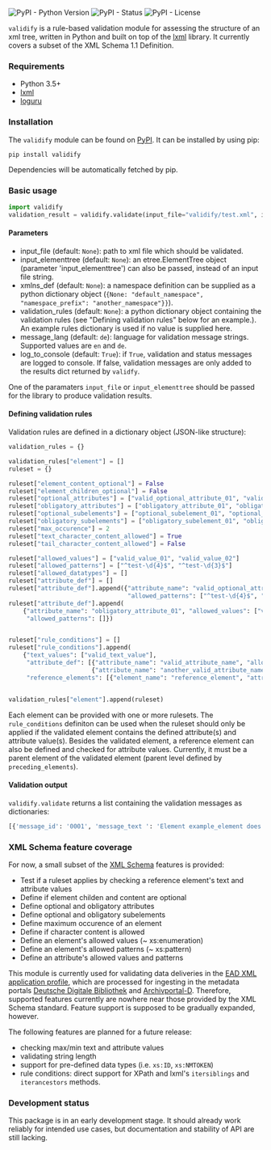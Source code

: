 ![PyPI - Python Version](https://img.shields.io/pypi/pyversions/validify) 
![PyPI - Status](https://img.shields.io/pypi/status/validify)
![PyPI - License](https://img.shields.io/pypi/l/validify)

`validify` is a rule-based validation module for assessing the structure of an xml tree, written in Python and built on top of the [lxml](https://lxml.de/) library. It currently covers a subset of the XML Schema 1.1 Definition.

### Requirements
- Python 3.5+
- [lxml](https://pypi.org/project/lxml/)
- [loguru](https://pypi.org/project/loguru/)

### Installation
The `validify` module can be found on [PyPI](https://pypi.org/project/validify/).
It can be installed by using pip:

`pip install validify`

Dependencies will be automatically fetched by pip.

### Basic usage
```python
import validify
validation_result = validify.validate(input_file="validify/test.xml", input_elementtree=None, xmlns_def=None, validation_rules=None, message_lang=None, log_to_console=True)
```

#### Parameters
- input_file (default: `None`): path to xml file which should be validated.
- input_elementtree (default: `None`): an etree.ElementTree object (parameter 'input_elementtree') can also be passed, instead of an input file string.
- xmlns_def (default: `None`): a namespace definition can be supplied as a python dictionary object (`{None: "default_namespace", "namespace_prefix": "another_namespace"}}`). 
- validation_rules (default: `None`): a python dictionary object containing the validation rules (see "Defining validation rules" below for an example.). An example rules dictionary is used if no value is supplied here.
- message_lang (default: `de`): language for validation message strings. Supported values are `en` and `de`.
- log_to_console (default: `True`): if `True`, validation and status messages are logged to console. If false, validation messages are only added to the results dict returned by `validfy`. 

One of the paramaters `input_file` or `input_elementtree` should be passed for the library to produce validation results.

#### Defining validation rules
Validation rules are defined in a dictionary object (JSON-like structure):
```python
validation_rules = {}

validation_rules["element"] = []
ruleset = {}

ruleset["element_content_optional"] = False
ruleset["element_children_optional"] = False
ruleset["optional_attributes"] = ["valid_optional_attribute_01", "valid_optional_attribute_02"]
ruleset["obligatory_attributes"] = ["obligatory_attribute_01", "obligatory_attribute_02"]
ruleset["optional_subelements"] = ["optional_subelement_01", "optional_subelement_02"]
ruleset["obligatory_subelements"] = ["obligatory_subelement_01", "obligatory_subelement_02"]
ruleset["max_occurence"] = 2
ruleset["text_character_content_allowed"] = True
ruleset["tail_character_content_allowed"] = False

ruleset["allowed_values"] = ["valid_value_01", "valid_value_02"]
ruleset["allowed_patterns"] = ["^test-\d{4}$", "^test-\d{3}$"]
ruleset["allowed_datatypes"] = []
ruleset["attribute_def"] = []
ruleset["attribute_def"].append({"attribute_name": "valid_optional_attribute_01", "allowed_values": ["valid_value_01", "valid_value_02"],
                                 "allowed_patterns": ["^test-\d{4}$", "^test-\d{3}$"]})
ruleset["attribute_def"].append(
    {"attribute_name": "obligatory_attribute_01", "allowed_values": ["valid_value_01", "valid_value_02"],
     "allowed_patterns": []})


ruleset["rule_conditions"] = []
ruleset["rule_conditions"].append(
    {"text_values": ["valid_text_value"],
     "attribute_def": [{"attribute_name": "valid_attribute_name", "allowed_values": ["valid_value"]},
                       {"attribute_name": "another_valid_attribute_name", "allowed_values": ["valid_value"]}],
     "reference_elements": [{"element_name": "reference_element", "attribute_def": [{"attribute_name": "reference_test", "allowed_values": ["valid_value"]}],"preceding_elements": 1}]})


validation_rules["element"].append(ruleset)
```
Each element can be provided with one or more rulesets.
The `rule_conditions` definiton can be used when the ruleset should only be applied if the validated element contains the defined attribute(s) and attribute value(s). Besides the validated element, a reference element can also be defined and checked for attribute values. Currently, it must be a parent element of the validated element (parent level defined by `preceding_elements`).

#### Validation output
`validify.validate` returns a list containing the validation messages as dictionaries:
```python
[{'message_id': '0001', 'message_text ': 'Element example_element does not contain any subelements, although one or more subelements are expected.', 'element_name': '{namespace}example_element', 'local_name': 'example_element', 'element_sourceline': '23'}]
```

### XML Schema feature coverage
For now, a small subset of the [XML Schema](https://www.w3.org/TR/xmlschema11-1/) features is provided:
- Test if a ruleset applies by checking a reference element's text and attribute values
- Define if element childen and content are optional
- Define optional and obligatory attributes
- Define optional and obligatory subelements
- Define maximum occurence of an element
- Define if character content is allowed
- Define an element's allowed values (~ xs:enumeration)
- Define an element's allowed patterns (~ xs:pattern)
- Define an attribute's allowed values and patterns

This module is currently used for validating data deliveries in the [EAD XML application profile](https://wiki.deutsche-digitale-bibliothek.de/pages/viewpage.action?pageId=19010180), which are processed for ingesting in the metadata portals [Deutsche Digitale Bibliothek](https://www.ddb.de) and [Archivportal-D](https://www.archivportal-d.de). Therefore, supported features currently are nowhere near those provided by the XML Schema standard. Feature support is supposed to be gradually expanded, however.

The following features are planned for a future release:
- checking max/min text and attribute values
- validating string length
- support for pre-defined data types (i.e. `xs:ID`, `xs:NMTOKEN`)
- rule conditions: direct support for XPath and lxml's `itersiblings` and `iterancestors` methods.

### Development status
This package is in an early development stage. It should already work reliably for intended use cases, but documentation and stability of API are still lacking.